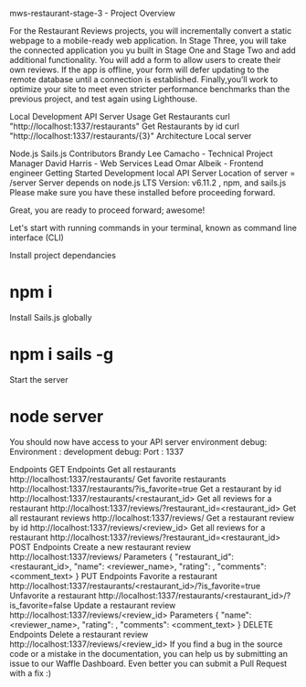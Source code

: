 mws-restaurant-stage-3 - Project Overview

For the Restaurant Reviews projects, you will incrementally convert a static webpage to a mobile-ready web application. In Stage Three, you will take the connected application you yu built in Stage One and Stage Two and add additional functionality. You will add a form to allow users to create their own reviews. If the app is offline, your form will defer updating to the remote database until a connection is established. Finally,you’ll work to optimize your site to meet even stricter performance benchmarks than the previous project, and test again using Lighthouse.

Local Development API Server
Usage
Get Restaurants
curl "http://localhost:1337/restaurants"
Get Restaurants by id
curl "http://localhost:1337/restaurants/{3}"
Architecture
Local server

Node.js
Sails.js
Contributors
Brandy Lee Camacho - Technical Project Manager
David Harris - Web Services Lead
Omar Albeik - Frontend engineer
Getting Started
Development local API Server
Location of server = /server Server depends on node.js LTS Version: v6.11.2 , npm, and sails.js Please make sure you have these installed before proceeding forward.

Great, you are ready to proceed forward; awesome!

Let's start with running commands in your terminal, known as command line interface (CLI)

Install project dependancies
# npm i
Install Sails.js globally
# npm i sails -g
Start the server
# node server
You should now have access to your API server environment
debug: Environment : development debug: Port : 1337

Endpoints
GET Endpoints
Get all restaurants
http://localhost:1337/restaurants/
Get favorite restaurants
http://localhost:1337/restaurants/?is_favorite=true
Get a restaurant by id
http://localhost:1337/restaurants/<restaurant_id>
Get all reviews for a restaurant
http://localhost:1337/reviews/?restaurant_id=<restaurant_id>
Get all restaurant reviews
http://localhost:1337/reviews/
Get a restaurant review by id
http://localhost:1337/reviews/<review_id>
Get all reviews for a restaurant
http://localhost:1337/reviews/?restaurant_id=<restaurant_id>
POST Endpoints
Create a new restaurant review
http://localhost:1337/reviews/
Parameters
{
    "restaurant_id": <restaurant_id>,
    "name": <reviewer_name>,
    "rating": <rating>,
    "comments": <comment_text>
}
PUT Endpoints
Favorite a restaurant
http://localhost:1337/restaurants/<restaurant_id>/?is_favorite=true
Unfavorite a restaurant
http://localhost:1337/restaurants/<restaurant_id>/?is_favorite=false
Update a restaurant review
http://localhost:1337/reviews/<review_id>
Parameters
{
    "name": <reviewer_name>,
    "rating": <rating>,
    "comments": <comment_text>
}
DELETE Endpoints
Delete a restaurant review
http://localhost:1337/reviews/<review_id>
If you find a bug in the source code or a mistake in the documentation, you can help us by submitting an issue to our Waffle Dashboard. Even better you can submit a Pull Request with a fix :)
